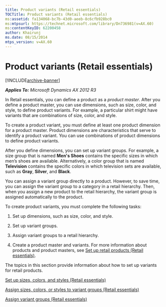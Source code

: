 ```yaml
---
title: Product variants (Retail essentials)
TOCTitle: Product variants (Retail essentials)
ms:assetid: fa134068-bc7b-43d0-aeeb-8c6cfb928bc0
ms:mtpsurl: https://technet.microsoft.com/library/Dn736981(v=AX.60)
ms:contentKeyID: 62200458
author: Khairunj
ms.date: 08/15/2014
mtps_version: v=AX.60
---
```


# Product variants (Retail essentials) 


[!INCLUDE[archive-banner](includes/archive-banner.md)]


_**Applies To:** Microsoft Dynamics AX 2012 R3_

In Retail essentials, you can define a product as a *product master*. After you define a product master, you can use dimensions, such as size, color, and style, to define product variants. For example, a particular shirt might have variants that are combinations of size, color, and style.

To create a product variant, you must define at least one product dimension for a product master. Product dimensions are characteristics that serve to identify a product variant. You can use combinations of product dimensions to define product variants.

After you define dimensions, you can set up variant groups. For example, a size group that is named **Men's Shoes** contains the specific sizes in which men’s shoes are available. Alternatively, a color group that is named **Television** contains the specific colors in which television sets are available, such as **Gray**, **Silver**, and **Black**.

You can assign a variant group directly to a product. However, to save time, you can assign the variant group to a category in a retail hierarchy. Then, when you assign a new product to the retail hierarchy, the variant group is assigned automatically to the product.

To create product variants, you must complete the following tasks:

1.  Set up dimensions, such as size, color, and style.

2.  Set up variant groups.

3.  Assign variant groups to a retail hierarchy.

4.  Create a product master and variants. For more information about products and product masters, see [Set up retail products (Retail essentials)](set-up-retail-products-retail-essentials.md).

The topics in this section provide information about how to set up variants for retail products.

[Set up sizes, colors, and styles (Retail essentials)](set-up-sizes-colors-and-styles-retail-essentials.md)

[Assign sizes, colors, or styles to variant groups (Retail essentials)](assign-sizes-colors-or-styles-to-variant-groups-retail-essentials.md)

[Assign variant groups (Retail essentials)](assign-variant-groups-retail-essentials.md)

  


